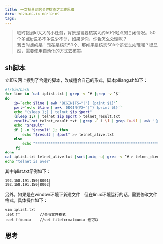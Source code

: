 ```yaml
---
title: 一次批量网站关停排查之工作思维
date: 2020-08-14 00:08:05
tags:
---
```

> 临时接到ld大大的小任务，背景是需要核实大约50个站点的关闭情况。
50个多点ip说多不多说少不少，如果是你，你会怎么处理呢？<br>
我当时想的是：现在是核实50个，那如果是核实500个该怎么处理呢？很显然，需要使用自动化的方式去核实。
## sh脚本
立即去网上搜到了合适的脚本，改成适合自己的形式，脚本piliang.sh如下：
```bash
#!/bin/bash
for line in `cat iplist.txt | grep -v ^# |grep -v ^$`
do  
    ip=`echo $line | awk 'BEGIN{FS="|"} {print $1}'`
    port=`echo $line | awk 'BEGIN{FS="|"} {print $2}'`
    echo "(sleep 1;) | telnet $ip $port"
    (sleep 1;) | telnet $ip $port > telnet_result.txt
    result=`cat telnet_result.txt | grep -B 1 \] | grep [0-9] | awk '{print $3}' | cut -d '.' -f 1,2,3,4`
    echo "$result"
    if [ -n "$result" ]; then
        echo "$result | $port" >> telnet_alive.txt
    else
        echo "*********************************************************************************************** $ip $port not pass"
     fi
done
cat iplist.txt telnet_alive.txt |sort|uniq -u| grep -v ^# > telnet_died.txt
echo "telnet is over"
```
其中iplist.txt示例如下：
```
192.168.191.150|8001|
192.168.191.150|8002|
```
另外，如果是在window环境下新建文件，但在linux环境运行的话，需要修改文件格式，具体操作如下：
```
vim iplist.txt
:set ff         //查看文件格式
:set ff=unix    //set fileformat=unix 也可以
```

## 思考

